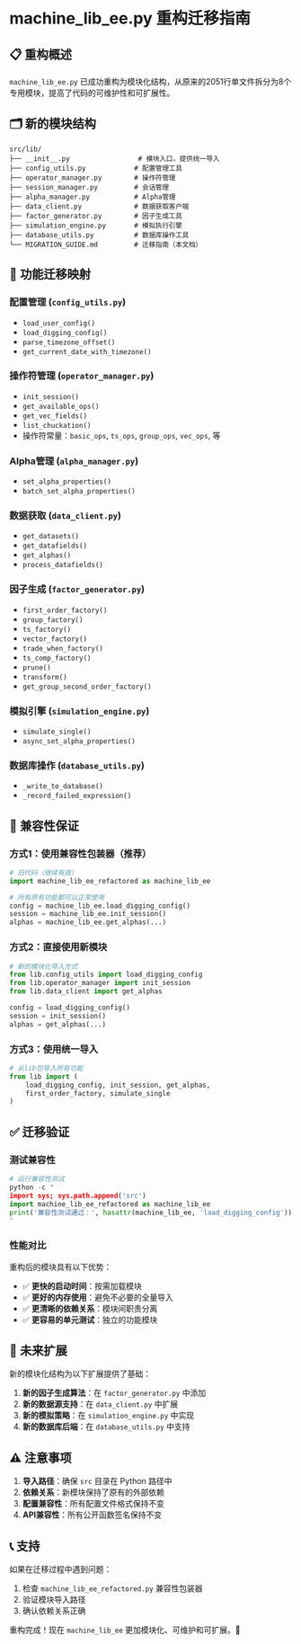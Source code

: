 # machine_lib_ee.py 重构迁移指南

## 📋 重构概述

`machine_lib_ee.py` 已成功重构为模块化结构，从原来的2051行单文件拆分为8个专用模块，提高了代码的可维护性和可扩展性。

## 🗂️ 新的模块结构

```
src/lib/
├── __init__.py                 # 模块入口，提供统一导入
├── config_utils.py            # 配置管理工具
├── operator_manager.py        # 操作符管理
├── session_manager.py         # 会话管理
├── alpha_manager.py           # Alpha管理
├── data_client.py             # 数据获取客户端
├── factor_generator.py        # 因子生成工具
├── simulation_engine.py       # 模拟执行引擎
├── database_utils.py          # 数据库操作工具
└── MIGRATION_GUIDE.md         # 迁移指南（本文档）
```

## 🔄 功能迁移映射

### 配置管理 (`config_utils.py`)
- `load_user_config()`
- `load_digging_config()`
- `parse_timezone_offset()`
- `get_current_date_with_timezone()`

### 操作符管理 (`operator_manager.py`)
- `init_session()`
- `get_available_ops()`
- `get_vec_fields()`
- `list_chuckation()`
- 操作符常量：`basic_ops`, `ts_ops`, `group_ops`, `vec_ops`, 等

### Alpha管理 (`alpha_manager.py`)
- `set_alpha_properties()`
- `batch_set_alpha_properties()`

### 数据获取 (`data_client.py`)
- `get_datasets()`
- `get_datafields()`
- `get_alphas()`
- `process_datafields()`

### 因子生成 (`factor_generator.py`)
- `first_order_factory()`
- `group_factory()`
- `ts_factory()`
- `vector_factory()`
- `trade_when_factory()`
- `ts_comp_factory()`
- `prune()`
- `transform()`
- `get_group_second_order_factory()`

### 模拟引擎 (`simulation_engine.py`)
- `simulate_single()`
- `async_set_alpha_properties()`

### 数据库操作 (`database_utils.py`)
- `_write_to_database()`
- `_record_failed_expression()`

## 🔧 兼容性保证

### 方式1：使用兼容性包装器（推荐）
```python
# 旧代码（继续有效）
import machine_lib_ee_refactored as machine_lib_ee

# 所有原有功能都可以正常使用
config = machine_lib_ee.load_digging_config()
session = machine_lib_ee.init_session()
alphas = machine_lib_ee.get_alphas(...)
```

### 方式2：直接使用新模块
```python
# 新的模块化导入方式
from lib.config_utils import load_digging_config
from lib.operator_manager import init_session
from lib.data_client import get_alphas

config = load_digging_config()
session = init_session()
alphas = get_alphas(...)
```

### 方式3：使用统一导入
```python
# 从lib包导入所有功能
from lib import (
    load_digging_config, init_session, get_alphas,
    first_order_factory, simulate_single
)
```

## ✅ 迁移验证

### 测试兼容性
```python
# 运行兼容性测试
python -c "
import sys; sys.path.append('src')
import machine_lib_ee_refactored as machine_lib_ee
print('兼容性测试通过：', hasattr(machine_lib_ee, 'load_digging_config'))
"
```

### 性能对比
重构后的模块具有以下优势：
- ✅ **更快的启动时间**：按需加载模块
- ✅ **更好的内存使用**：避免不必要的全量导入
- ✅ **更清晰的依赖关系**：模块间职责分离
- ✅ **更容易的单元测试**：独立的功能模块

## 🚀 未来扩展

新的模块化结构为以下扩展提供了基础：
1. **新的因子生成算法**：在 `factor_generator.py` 中添加
2. **新的数据源支持**：在 `data_client.py` 中扩展
3. **新的模拟策略**：在 `simulation_engine.py` 中实现
4. **新的数据库后端**：在 `database_utils.py` 中支持

## ⚠️ 注意事项

1. **导入路径**：确保 `src` 目录在 Python 路径中
2. **依赖关系**：新模块保持了原有的外部依赖
3. **配置兼容性**：所有配置文件格式保持不变
4. **API兼容性**：所有公开函数签名保持不变

## 📞 支持

如果在迁移过程中遇到问题：
1. 检查 `machine_lib_ee_refactored.py` 兼容性包装器
2. 验证模块导入路径
3. 确认依赖关系正确

重构完成！现在 `machine_lib_ee` 更加模块化、可维护和可扩展。🎉
